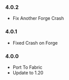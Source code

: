 ### 4.0.2

- Fix Another Forge Crash

### 4.0.1

- Fixed Crash on Forge

### 4.0.0

- Port To Fabric
- Update to 1.20